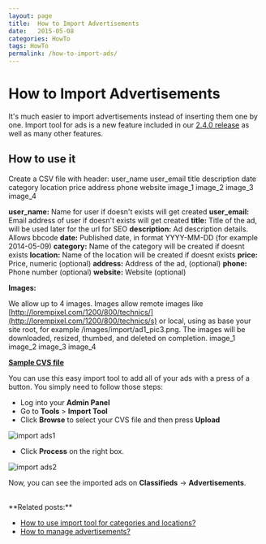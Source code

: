 ```yaml
---
layout: page
title:  How to Import Advertisements
date:   2015-05-08
categories: HowTo
tags: HowTo
permalink: /how-to-import-ads/
---
```

# How to Import Advertisements

It's much easier to import advertisements instead of inserting them one by one. Import tool for ads is a new feature included in our [2.4.0 release](http://open-classifieds.com/2015/04/28/open-classifieds-2-4-0/) as well as many other features. 

## How to use it

Create a CSV file with header: 
user_name user_email title description date category location price address phone website image_1 image_2 image_3 image_4

**user_name:** Name for user if doesn't exists will get created
**user_email:** Email address of user if doesn't exists will get created
**title:** Title of the ad, will be used later for the url for SEO
**description:** Ad description details. Allows bbcode
**date:** Published date, in format YYYY-MM-DD (for example 2014-05-09)
**category:** Name of the category will be created if doesnt exists
**location:** Name of the location will be created if doesnt exists
**price:** Price, numeric (optional)
**address:** Address of the ad, (optional)
**phone:** Phone number (optional)
**website:** Website (optional)

**Images:**

We allow up to 4 images. Images allow remote images like [http://lorempixel.com/1200/800/technics/](http://lorempixel.com/1200/800/technics/s) or local, using as base your site root, for example /images/import/ad1_pic3.png. The images will be downloaded, resized, thumbed, and deleted on completion.
image_1
image_2
image_3
image_4


[**Sample CVS file**](https://mega.co.nz/#!J94A3IBA!L8W4Rk5a3mDzjVuz3N7Gqpn0J69kHzhxglm_p7PjEk4%0AInclude%20file%20key)



You can use this easy import tool to add all of your ads with a press of a button. You simply need to follow those steps:

+ Log into your **Admin Panel** 
+ Go to **Tools** > **Import Tool**
+ Click **Browse** to select your CVS file and then press **Upload**

![import ads1](http://docs.yclas.com/images/import-ads1.png)

+ Click **Process** on the right box.

![import ads2](http://docs.yclas.com/images/import-ads2.png)

Now, you can see the imported ads on **Classifieds** -> **Advertisements**.

<br>
**Related posts:**

+ [How to use import tool for categories and locations?](http://docs.yclas.com/use-import-tool-categories-locations/)
+ [How to manage advertisements?](http://docs.yclas.com/how-to-manage-advertisements/)